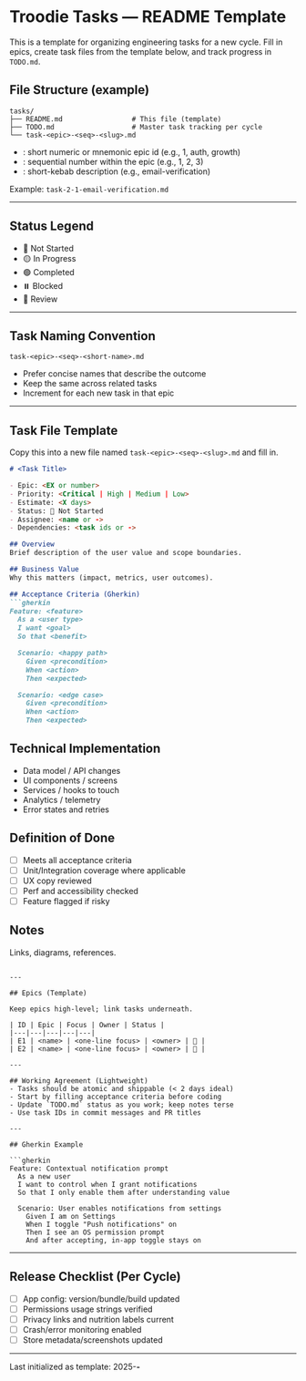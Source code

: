 # Troodie Tasks — README Template

This is a template for organizing engineering tasks for a new cycle. Fill in epics, create task files from the template below, and track progress in `TODO.md`.

## File Structure (example)

```
tasks/
├── README.md                 # This file (template)
├── TODO.md                   # Master task tracking per cycle
└── task-<epic>-<seq>-<slug>.md
```

- <epic>: short numeric or mnemonic epic id (e.g., 1, auth, growth)
- <seq>: sequential number within the epic (e.g., 1, 2, 3)
- <slug>: short-kebab description (e.g., email-verification)

Example: `task-2-1-email-verification.md`

---

## Status Legend
- 🔴 Not Started
- 🟡 In Progress
- 🟢 Completed
- ⏸️ Blocked
- 🔄 Review

---

## Task Naming Convention

`task-<epic>-<seq>-<short-name>.md`

- Prefer concise names that describe the outcome
- Keep the same <epic> across related tasks
- Increment <seq> for each new task in that epic

---

## Task File Template

Copy this into a new file named `task-<epic>-<seq>-<slug>.md` and fill in.

```md
# <Task Title>

- Epic: <EX or number>
- Priority: <Critical | High | Medium | Low>
- Estimate: <X days>
- Status: 🔴 Not Started
- Assignee: <name or ->
- Dependencies: <task ids or ->

## Overview
Brief description of the user value and scope boundaries.

## Business Value
Why this matters (impact, metrics, user outcomes).

## Acceptance Criteria (Gherkin)
```gherkin
Feature: <feature>
  As a <user type>
  I want <goal>
  So that <benefit>

  Scenario: <happy path>
    Given <precondition>
    When <action>
    Then <expected>

  Scenario: <edge case>
    Given <precondition>
    When <action>
    Then <expected>
```

## Technical Implementation
- Data model / API changes
- UI components / screens
- Services / hooks to touch
- Analytics / telemetry
- Error states and retries

## Definition of Done
- [ ] Meets all acceptance criteria
- [ ] Unit/Integration coverage where applicable
- [ ] UX copy reviewed
- [ ] Perf and accessibility checked
- [ ] Feature flagged if risky

## Notes
Links, diagrams, references.
```

---

## Epics (Template)

Keep epics high-level; link tasks underneath.

| ID | Epic | Focus | Owner | Status |
|---|---|---|---|---|
| E1 | <name> | <one-line focus> | <owner> | 🔴 |
| E2 | <name> | <one-line focus> | <owner> | 🔴 |

---

## Working Agreement (Lightweight)
- Tasks should be atomic and shippable (< 2 days ideal)
- Start by filling acceptance criteria before coding
- Update `TODO.md` status as you work; keep notes terse
- Use task IDs in commit messages and PR titles

---

## Gherkin Example

```gherkin
Feature: Contextual notification prompt
  As a new user
  I want to control when I grant notifications
  So that I only enable them after understanding value

  Scenario: User enables notifications from settings
    Given I am on Settings
    When I toggle "Push notifications" on
    Then I see an OS permission prompt
    And after accepting, in-app toggle stays on
```

---

## Release Checklist (Per Cycle)
- [ ] App config: version/bundle/build updated
- [ ] Permissions usage strings verified
- [ ] Privacy links and nutrition labels current
- [ ] Crash/error monitoring enabled
- [ ] Store metadata/screenshots updated

---

Last initialized as template: 2025-__-__